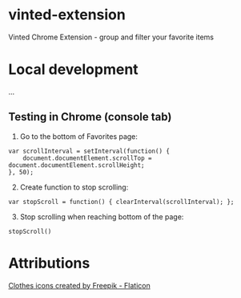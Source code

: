 # vinted-extension
Vinted Chrome Extension - group and filter your favorite items

# Local development
...

## Testing in Chrome (console tab)
1. Go to the bottom of Favorites page:
```
var scrollInterval = setInterval(function() { 
    document.documentElement.scrollTop = document.documentElement.scrollHeight;
}, 50);
```
2. Create function to stop scrolling:
```
var stopScroll = function() { clearInterval(scrollInterval); };
```
3. Stop scrolling when reaching bottom of the page:
```
stopScroll()
```

# Attributions
<a href="https://www.flaticon.com/free-icons/clothes" title="clothes icons">Clothes icons created by Freepik - Flaticon</a>